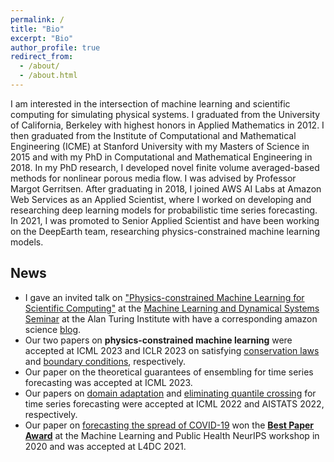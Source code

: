 ```yaml
---
permalink: /
title: "Bio"
excerpt: "Bio"
author_profile: true
redirect_from: 
  - /about/
  - /about.html
---
```


I am interested in the intersection of machine learning and scientific computing for simulating physical systems. I graduated from the University of California, Berkeley with highest honors in Applied Mathematics in 2012. I then graduated from the Institute of Computational and Mathematical Engineering (ICME) at Stanford University with my Masters of Science in 2015 and with my PhD in Computational and Mathematical Engineering in 2018. In my PhD research, I developed novel finite volume averaged-based methods for nonlinear porous media flow. I was advised by Professor Margot Gerritsen. After graduating in 2018, I joined AWS AI Labs at Amazon Web Services as an Applied Scientist, where I worked on developing and researching deep learning models for probabilistic time series forecasting. In 2021, I was promoted to Senior Applied Scientist and have been working on the DeepEarth team, researching physics-constrained machine learning models.


## News
- I gave an invited talk on ["Physics-constrained Machine Learning for Scientific Computing"](https://www.youtube.com/watch?v=ag5qEEYTNFg) at the [Machine Learning and Dynamical Systems Seminar](https://www.turing.ac.uk/research/interest-groups/machine-learning-and-dynamical-systems) at the Alan Turing Institute with have a corresponding amazon science [blog](https://www.amazon.science/blog/physics-constrained-machine-learning-for-scientific-computing).
- Our two papers on **physics-constrained machine learning** were accepted at ICML 2023 and ICLR 2023 on satisfying [conservation laws](https://www.amazon.science/publications/learning-physical-models-that-can-respect-conservation-laws) and [boundary conditions](https://www.amazon.science/publications/guiding-continuous-operator-learning-through-physics-based-boundary-constraints), respectively.
- Our paper on the theoretical guarantees of ensembling for time series forecasting was accepted at ICML 2023.
- Our papers on [domain adaptation](https://proceedings.mlr.press/v162/jin22d/jin22d.pdf) and [eliminating quantile crossing](https://proceedings.mlr.press/v151/park22a/park22a.pdf) for time series forecasting were accepted at ICML 2022 and AISTATS 2022, respectively.
- Our paper on [forecasting the spread of COVID-19](http://proceedings.mlr.press/v144/wang21a/wang21a.pdf) won the [**Best Paper Award**](https://www.amazon.science/blog/paper-on-forecasting-spread-of-covid-19-wins-best-paper-award) at the Machine Learning and Public Health NeurIPS workshop in 2020 and was accepted at L4DC 2021.
